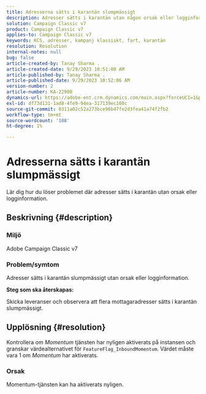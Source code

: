 ```yaml
---
title: Adresserna sätts i karantän slumpmässigt
description: Adresser sätts i karantän utan någon orsak eller logginformation.
solution: Campaign Classic v7
product: Campaign Classic v7
applies-to: Campaign Classic v7
keywords: KCS, adresser, kampanj klassiskt, fart, karantän
resolution: Resolution
internal-notes: null
bug: false
article-created-by: Tanay Sharma .
article-created-date: 9/29/2023 10:51:00 AM
article-published-by: Tanay Sharma .
article-published-date: 9/29/2023 10:52:06 AM
version-number: 2
article-number: KA-22900
dynamics-url: https://adobe-ent.crm.dynamics.com/main.aspx?forceUCI=1&pagetype=entityrecord&etn=knowledgearticle&id=4cd8bb0f-b65e-ee11-be6f-6045bd0065f9
exl-id: df73d131-1ad8-4fe9-94ea-317139ec100c
source-git-commit: 0311a02c52a273bce96b47fe2d3fea41a74f2fb2
workflow-type: tm+mt
source-wordcount: '108'
ht-degree: 1%

---
```


# Adresserna sätts i karantän slumpmässigt


Lär dig hur du löser problemet där adresser sätts i karantän utan orsak eller logginformation.

## Beskrivning {#description}


### Miljö

Adobe Campaign Classic v7



### Problem/symtom

Adresser sätts i karantän slumpmässigt utan orsak eller logginformation.



<b>Steg som ska återskapas:</b>

Skicka leveranser och observera att flera mottagaradresser sätts i karantän slumpmässigt.


## Upplösning {#resolution}


Kontrollera om *Momentum* tjänsten har nyligen aktiverats på instansen och granskar värdealternativet för `FeatureFlag_InboundMomentum`. Värdet måste vara 1 om *Momentum* har aktiverats.

### Orsak

Momentum-tjänsten kan ha aktiverats nyligen.
